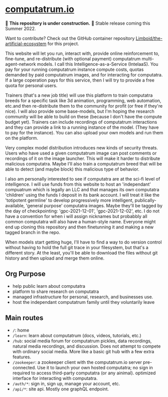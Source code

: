 # [computatrum.io](https://computatrum.io)

:construction: **This repository is under construction.** :construction: Stable release coming this Summer 2022.

Want to contribute? Check out the GitHub container repository [Limboid/the-artificial-ecosystem](https://github.com/Limboid/the-artificial-ecosystem) for this project.

This website will let you run, interact with, provide online reinforcement to, fine-tune, and re-distribute (with optional payment) computatrum multi-agent-network models. I call this Intelligence-as-a-Service (IntelaaS). You pay for your running computatrum instance compute costs, quotas demanded by paid computatrum images, and for interacting for computatra. If a large coperation pays for this service, then I will try to provide a free quota for personal users.

Trainers (that's a new job title) will use this platform to train computatra breeds for a specific task like 3d animation, programming, web automation, etc.and then re-distribute them to the community for profit (or free if they're nice). I will also provide some base-models, but I'm hoping the research community will be able to build on these (because I don't have the compute budget yet). Trainers can include recordings of computatrum interactions and they can provide a link to a running instance of the model. (They have to pay for the instance). You can also upload your own models and run them on the platform.

Very complex model distribution introduces new kinds of security threats. Users who have used a given computatrum image can post comments or recordings of it on the image launcher. This will make it harder to distribute malicious computatra. Maybe I'll also train a computatrum breed that will be able to detect (and maybe block) this malicious type of behavior.

I also am personally interested to see if computatra are at the sci-fi level of intelligence. I will use funds from this website to host an 'independant' compuatrum which is legally an LLC and that manages its own computatra 'children' using the funds I deposit in its bank account. I will treat it like the 'totipotent germline' to develop progressively more intelligent, publically-available, 'general purpose' computatra images. Maybe they'll be tagged by the day of checkpointing: 'gpc-2021-12-01', 'gpc-2021-12-02', etc. I do not have a convention for when i will assign nicknames but probabbly all common computatra will also have a human-style name. Everyone might end up cloning this repository and then finetunning it and making a new tagged branch in the repo. 

When models start getting huge, I'll have to find a way to do version control without having to hold the full git trace in your filesystem, but that's a different story. At the least, you'll be able to download the files without git history and then upload and merge them online.

## Org Purpose

- help public learn about computatra
- platform to share research on computatra
- managed infrastructure for personal, research, and businesses use.
- host the independant computatrum family until they voluntarily leave

## Main routes
- `/`: home
- `/learn`: learn about computatrum (docs, videos, tutorials, etc.)
- `/hub`: social media forum for computatrum pickles, data recordings, natural media recordings, and discussion. Does not attempt to compete with ordinary social media. More like a basic git hub with a few extra features.
- `/zookeeper`: a zookeeper client with the computatrum.io server pre-connected. Use it to launch your own hosted computatra; no sign in required to access third-party computatra (or any ainimal). optimized interface for interacting with computatra.
- `/auth/*`: sign in, sign up, manage your account, etc.
- `/api/*`: site api. Mostly one graphQL endpoint.
